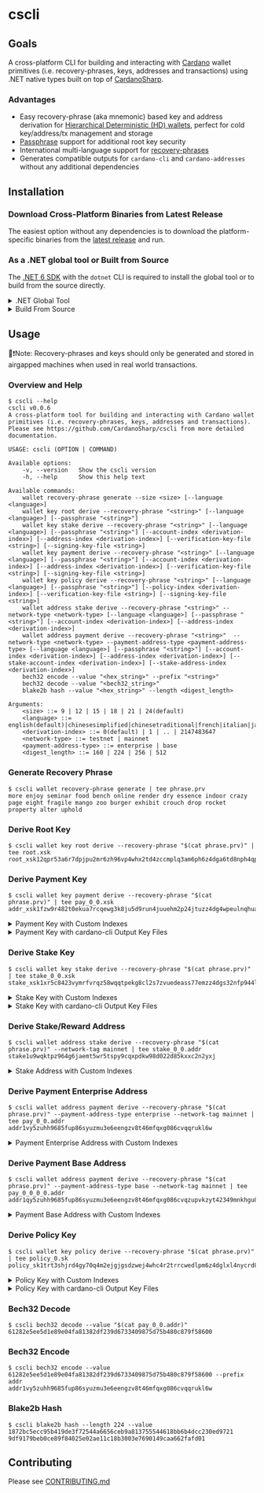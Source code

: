 # cscli

## Goals
A cross-platform CLI for building and interacting with [Cardano](https://developers.cardano.org/) wallet primitives (i.e. recovery-phrases, keys, addresses and transactions) 
using .NET native types built on top of [CardanoSharp](https://github.com/CardanoSharp/cardanosharp-wallet).

### Advantages
 - Easy recovery-phrase (aka mnemonic) based key and address derivation for [Hierarchical Deterministic (HD) wallets](https://github.com/bitcoin/bips/blob/master/bip-0044.mediawiki), perfect for cold key/address/tx management and storage
 - [Passphrase](https://vault12.com/securemycrypto/crypto-security-basics/what-is-a-passphrase/passphrases-increase-your-protection-and-your-risk) support for additional root key security
 - International multi-language support for [recovery-phrases](https://github.com/bitcoin/bips/blob/master/bip-0039.mediawiki)
 - Generates compatible outputs for `cardano-cli` and `cardano-addresses` without any additional dependencies

## Installation

### Download Cross-Platform Binaries from Latest Release
The easiest option without any dependencies is to download the platform-specific binaries from the [latest release](https://github.com/CardanoSharp/cscli/releases) and run.

### As a .NET global tool or Built from Source
The [.NET 6 SDK](https://dotnet.microsoft.com/download/dotnet/6.0) with the `dotnet` CLI is required to install the global tool 
or to build from the source directly.

<details>
  <summary>.NET Global Tool</summary>

```console
dotnet tool install --global cscli
cscli --help
```
</details>

<details>
  <summary>Build From Source</summary>

Building, testing and running compiled binary
```console
dotnet restore
dotnet build --no-restore -c Release
dotnet test --no-build -c Release
dotnet publish --no-build Src/ConsoleTool/CsCli.ConsoleTool.csproj -c Release -o release --nologo 
.\release\CsCli.ConsoleTool.exe
```

Or directly building and running with `dotnet run`
```console
cd Src/ConsoleTool
dotnet run --version
```

Or build, test and install the global tool based on local source
```
dotnet restore
dotnet build --no-restore
dotnet test --no-build
dotnet pack --no-build Src/ConsoleTool/CsCli.ConsoleTool.csproj -o nupkg -c Release
dotnet tool install --global --add-source ./nupkg cscli --version 0.0.6-local-branch.1
```
</details>

## Usage

📝❗Note: Recovery-phrases and keys should only be generated and stored in airgapped machines when used in real world transactions.

### Overview and Help
```console
$ cscli --help
cscli v0.0.6
A cross-platform tool for building and interacting with Cardano wallet primitives (i.e. recovery-phrases, keys, addresses and transactions).
Please see https://github.com/CardanoSharp/cscli from more detailed documentation.

USAGE: cscli (OPTION | COMMAND)

Available options:
    -v, --version   Show the cscli version
    -h, --help      Show this help text

Available commands:
    wallet recovery-phrase generate --size <size> [--language <language>]
    wallet key root derive --recovery-phrase "<string>" [--language <language>] [--passphrase "<string>"]
    wallet key stake derive --recovery-phrase "<string>" [--language <language>] [--passphrase "<string>"] [--account-index <derivation-index>] [--address-index <derivation-index>] [--verification-key-file <string>] [--signing-key-file <string>]
    wallet key payment derive --recovery-phrase "<string>" [--language <language>] [--passphrase "<string>"] [--account-index <derivation-index>] [--address-index <derivation-index>] [--verification-key-file <string>] [--signing-key-file <string>]
    wallet key policy derive --recovery-phrase "<string>" [--language <language>] [--passphrase "<string>"] [--policy-index <derivation-index>] [--verification-key-file <string>] [--signing-key-file <string>]
    wallet address stake derive --recovery-phrase "<string>" --network-type <network-type> [--language <language>] [--passphrase "<string>"] [--account-index <derivation-index>] [--address-index <derivation-index>]
    wallet address payment derive --recovery-phrase "<string>"  --network-type <network-type> --payment-address-type <payment-address-type> [--language <language>] [--passphrase "<string>"] [--account-index <derivation-index>] [--address-index <derivation-index>] [--stake-account-index <derivation-index>] [--stake-address-index <derivation-index>]
    bech32 encode --value "<hex_string>" --prefix "<string>"
    bech32 decode --value "<bech32_string>" 
    blake2b hash --value "<hex_string>" --length <digest_length>

Arguments:
    <size> ::= 9 | 12 | 15 | 18 | 21 | 24(default)
    <language> ::= english(default)|chinesesimplified|chinesetraditional|french|italian|japanese|korean|spanish|czech|portuguese
    <derivation-index> ::= 0(default) | 1 | .. | 2147483647
    <network-type> ::= testnet | mainnet
    <payment-address-type> ::= enterprise | base
    <digest_length> ::= 160 | 224 | 256 | 512
```

### Generate Recovery Phrase
```console
$ cscli wallet recovery-phrase generate | tee phrase.prv
more enjoy seminar food bench online render dry essence indoor crazy page eight fragile mango zoo burger exhibit crouch drop rocket property alter uphold
```

### Derive Root Key
```console
$ cscli wallet key root derive --recovery-phrase "$(cat phrase.prv)" | tee root.xsk
root_xsk12qpr53a6r7dpjpu2mr6zh96vp4whx2td4zccmplq3am6ph6z4dga6td8nph4qpcnlkdcjkd96p83t23mplvh2w42n6yc3urav8qgph3d9az6lc0px7xq7sau4r4dsfp9h0syfkhge8e6muhd69vz9j6fggdhgd4e
```

### Derive Payment Key
```console
$ cscli wallet key payment derive --recovery-phrase "$(cat phrase.prv)" | tee pay_0_0.xsk
addr_xsk1fzw9r482t0ekua7rcqewg3k8ju5d9run4juuehm2p24jtuzz4dg4wpeulnqhualvtx9lyy7u0h9pdjvmyhxdhzsyy49szs6y8c9zwfp0eqyrqyl290e6dr0q3fvngmsjn4aask9jjr6q34juh25hczw3euust0dw
```
<details>
  <summary>Payment Key with Custom Indexes</summary>

```console
$ cscli wallet key payment derive --recovery-phrase "$(cat phrase.prv)" --account-index 569 --address-index 6949 | tee pay_569_6949.xsk
addr_xsk1kzjky39hv28q30qecg46f3cag3nwsjnnvn5uf0jtkrsxau2z4dgssyrv8jfwdh6frfkd0hskhszcf98xskje0c6ttcnz7k2cwdmc62uv7k6w7nwdcngkwn0semehjsdaajlv2nr5c0rg077dnsyjwxm05vhkuqet
```
</details>
<details>
  <summary>Payment Key with cardano-cli Output Key Files</summary>

```console
$ cscli wallet key payment derive --recovery-phrase "$(cat phrase.prv)" --signing-key-file pay_0_0.skey --verification-key-file pay_0_0.vkey | tee pay_0_0.xsk
addr_xsk1kzjky39hv28q30qecg46f3cag3nwsjnnvn5uf0jtkrsxau2z4dgssyrv8jfwdh6frfkd0hskhszcf98xskje0c6ttcnz7k2cwdmc62uv7k6w7nwdcngkwn0semehjsdaajlv2nr5c0rg077dnsyjwxm05vhkuqet
$ cat pay_0_0.skey
{
  "type": "PaymentExtendedSigningKeyShelley_ed25519_bip32",
  "description": "Payment Signing Key",
  "cborHex": "5880489c51d4ea5bf36e77c3c032e446c79728d28f93acb9ccdf6a0aab25f042ab5157073cfcc17e77ec598bf213dc7dca16c99b25ccdb8a04254b0143443e0a2724de9503426759fa18624657f5bcc932f38220ec9eceb262907caf2d198b6e0faa2fc8083013ea2bf3a68de08a59346e129d7bd858b290f408d65cbaa97c09d1cf"
}
$ cat pay_0_0.vkey
{
  "type": "PaymentExtendedVerificationKeyShelley_ed25519_bip32",
  "description": "Payment Verification Key",
  "cborHex": "5840de9503426759fa18624657f5bcc932f38220ec9eceb262907caf2d198b6e0faa2fc8083013ea2bf3a68de08a59346e129d7bd858b290f408d65cbaa97c09d1cf"
}
```
</details>

### Derive Stake Key
```console
$ cscli wallet key stake derive --recovery-phrase "$(cat phrase.prv)" | tee stake_0_0.xsk
stake_xsk1xr5c8423vymrfvrqz58wqqtpekg8cl2s7zvuedeass77emzz4dgs32nfp944ljxw86h7wkxcrut8gr8qmql8gvc9slc8nj9x47a6jtaqqxf9ywd4wfhrzv4c54vcjp827fytdzrxs3gdh5f0a0s7hcf8a5e4ay8g
```

<details>
  <summary>Stake Key with Custom Indexes</summary>

```console
$ cscli wallet key stake derive --recovery-phrase "$(cat phrase.prv)" --account-index 968 --address-index 83106 | tee stake_968_83106.xsk
stake_xsk14p0lhj3txvfcj8j08dk3ur954hmcfz6u6t00q0a3vnrsd7zz4dgcy9dwcxgf67v4rdp4mk9tkeqw70y4m7va73thnel7jwyx0achc5tyyx8r2au5x3pw37zhznj03v2cajc96paltxlh8hpefssucyecus24q26n
```
</details>
<details>
  <summary>Stake Key with cardano-cli Output Key Files</summary>

```console
$ cscli wallet key stake derive --recovery-phrase "$(cat phrase.prv)" --signing-key-file stake_0_0.skey --verification-key-file stake_0_0.vkey | tee stake_0_0.xsk
stake_xsk14p0lhj3txvfcj8j08dk3ur954hmcfz6u6t00q0a3vnrsd7zz4dgcy9dwcxgf67v4rdp4mk9tkeqw70y4m7va73thnel7jwyx0achc5tyyx8r2au5x3pw37zhznj03v2cajc96paltxlh8hpefssucyecus24q26n
$ cat stake_0_0.skey
{
  "type": "StakeExtendedSigningKeyShelley_ed25519_bip32",
  "description": "Stake Signing Key",
  "cborHex": "588030e983d551613634b060150ee00161cd907c7d50f099ccb73d843decec42ab5108aa69096b5fc8ce3eafe758d81f16740ce0d83e74330587f079c8a6afbba92f1bd85ec71d2d8ce0180138310983aafffa4585486db1576bc385b0ae350562e6a001925239b5726e3132b8a5598904eaf248b688668450dbd12febe1ebe127ed"
}
$ cat stake_0_0.vkey
{
  "type": "StakeVerificationKeyShelley_ed25519",
  "description": "Stake Verification Key",
  "cborHex": "58201bd85ec71d2d8ce0180138310983aafffa4585486db1576bc385b0ae350562e6"
}
```
</details>

### Derive Stake/Reward Address
```console
$ cscli wallet address stake derive --recovery-phrase "$(cat phrase.prv)" --network-tag mainnet | tee stake_0_0.addr
stake1u9wqktpz964g6jaemt5wr5tspy9cqxpdkw98d022d85kxxc2n2yxj
```

<details>
  <summary>Stake Address with Custom Indexes</summary>

```console
$ cscli wallet address stake derive --recovery-phrase "$(cat phrase.prv)" --network-tag mainnet --account-index 1 --address-index 7 | tee stake_1_7.addr
stake1u87phtdn9shvp39c44elyfdduuqg7wz072vs0vjvc20hvaqym7xan
```
</details>

### Derive Payment Enterprise Address
```console
$ cscli wallet address payment derive --recovery-phrase "$(cat phrase.prv)" --payment-address-type enterprise --network-tag mainnet | tee pay_0_0.addr
addr1vy5zuhh9685fup86syuzmu3e6eengzv8t46mfqxg086cvqqrukl6w
```

<details>
  <summary>Payment Enterprise Address with Custom Indexes</summary>
```console
$ cscli wallet address payment derive --recovery-phrase "$(cat phrase.prv)" --payment-address-type enterprise --network-tag mainnet --account-index 1387 --address-index 12 | tee pay_1387_12.addr
addr1vy3y89nnzdqs4fmqv49fmpqw24hjheen3ce7tch082hh6xcc8pzd9
```
</details>

### Derive Payment Base Address
```console
$ cscli wallet address payment derive --recovery-phrase "$(cat phrase.prv)" --payment-address-type base --network-tag mainnet | tee pay_0_0_0_0.addr
addr1qy5zuhh9685fup86syuzmu3e6eengzv8t46mfqxg086cvqzupvkzyt42349mnkhgu8ghqzgtsqvzmvu2w675560fvvdspma4ht
```

<details>
  <summary>Payment Base Address with Custom Indexes</summary>
```console
$ cscli wallet address payment derive --recovery-phrase "$(cat phrase.prv)" --payment-address-type base --network-tag mainnet --account-index 1387 --address-index 12 --stake-account-index 968 --stake-address-index 83106 | tee pay_1387_12_968_83106.addr
addr1qy3y89nnzdqs4fmqv49fmpqw24hjheen3ce7tch082hh6x7nwwgg06dngunf9ea4rd7mu9084sd3km6z56rqd7e04ylslhzn9h
```
</details>

### Derive Policy Key
```console
$ cscli wallet key policy derive --recovery-phrase "$(cat phrase.prv)" | tee policy_0.sk
policy_sk1trt3shjrd4gy70q4m2ejgjgsdzwej4whc4r2trrcwedlpm6z4dglxl4nycrd8fptxrkye3tl3q29euxlqj7zndk9cfg4tskqlnp90uqwjqz02
```
<details>
  <summary>Policy Key with Custom Indexes</summary>

```console
$ cscli wallet key policy derive --recovery-phrase "$(cat phrase.prv)" --policy-index 88 | tee policy_88.xsk
policy_sk1tz5k03lravcx7ecjveg6j0ndyydma2a89ny4zkmvzvpz4u6z4dgkxctdpcvhjvjl3j4peywe4l25zu4672eg5qsluz36z5mgm4n2ftg3nhmyd
```
</details>
<details>
  <summary>Policy Key with cardano-cli Output Key Files</summary>

```console
$ cscli wallet key policy derive --recovery-phrase "$(cat phrase.prv)" --signing-key-file policy_0.skey --verification-key-file policy_0.vkey | tee policy_0.xsk
policy_sk1trt3shjrd4gy70q4m2ejgjgsdzwej4whc4r2trrcwedlpm6z4dglxl4nycrd8fptxrkye3tl3q29euxlqj7zndk9cfg4tskqlnp90uqwjqz02
$ cat policy_0.skey
{
  "type": "PaymentExtendedSigningKeyShelley_ed25519_bip32",
  "description": "Payment Signing Key",
  "cborHex": "588058d7185e436d504f3c15dab3244910689d9955d7c546a58c78765bf0ef42ab51f37eb32606d3a42b30ec4cc57f88145cf0df04bc29b6c5c25155c2c0fcc257f0f4145721658fe51d9e2f05fe131c66a42eedaff2bb60e6c892cac23bf284ef6ed1e8fc6b2fbf0ff79876723feea8bfa2e683318657f34480e1e16686bb442029"
}
$ cat policy_0.vkey
{
  "type": "PaymentExtendedVerificationKeyShelley_ed25519_bip32",
  "description": "Payment Verification Key",
  "cborHex": "5840f4145721658fe51d9e2f05fe131c66a42eedaff2bb60e6c892cac23bf284ef6ed1e8fc6b2fbf0ff79876723feea8bfa2e683318657f34480e1e16686bb442029"
}
```
</details>

### Bech32 Decode
```console
$ cscli bech32 decode --value "$(cat pay_0_0.addr)"
61282e5ee5d1e89e04fa81382df239d6733409875d75b480c879f58600
```

### Bech32 Encode
```console
$ cscli bech32 encode --value 61282e5ee5d1e89e04fa81382df239d6733409875d75b480c879f58600 --prefix addr
addr1vy5zuhh9685fup86syuzmu3e6eengzv8t46mfqxg086cvqqrukl6w
```

### Blake2b Hash
```console
$ cscli blake2b hash --length 224 --value 1872bc5ecc95b419de3f72544a6656ceb9a813755544618bb6b4dcc230ed9721 
9df9179beb0ce89f84025e02ae11c18b3003e7690149caa662fafd01
```

## Contributing
Please see [CONTRIBUTING.md](./CONTRIBUTING.md)